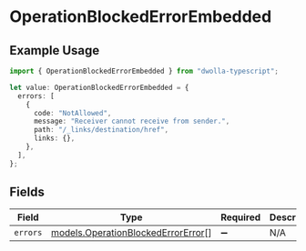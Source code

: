 # OperationBlockedErrorEmbedded

## Example Usage

```typescript
import { OperationBlockedErrorEmbedded } from "dwolla-typescript";

let value: OperationBlockedErrorEmbedded = {
  errors: [
    {
      code: "NotAllowed",
      message: "Receiver cannot receive from sender.",
      path: "/_links/destination/href",
      links: {},
    },
  ],
};
```

## Fields

| Field                                                                          | Type                                                                           | Required                                                                       | Description                                                                    |
| ------------------------------------------------------------------------------ | ------------------------------------------------------------------------------ | ------------------------------------------------------------------------------ | ------------------------------------------------------------------------------ |
| `errors`                                                                       | [models.OperationBlockedErrorError](../models/operationblockederrorerror.md)[] | :heavy_minus_sign:                                                             | N/A                                                                            |